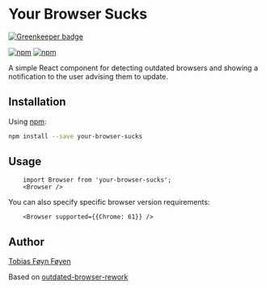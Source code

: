 # Your Browser Sucks

[![Greenkeeper badge](https://badges.greenkeeper.io/tobiasf/your-browser-sucks.svg)](https://greenkeeper.io/)

[![npm](https://img.shields.io/npm/v/your-browser-sucks.svg)](https://www.npmjs.com/package/your-browser-sucks)
[![npm](https://img.shields.io/npm/l/your-browser-sucks.svg)](https://github.com/tobiasf/your-browser-sucks/blob/master/LICENSE)

A simple React component for detecting outdated browsers and showing a notification to the user advising them to update.

## Installation

Using [npm](https://www.npmjs.com/package/your-browser-sucks):

```bash
npm install --save your-browser-sucks
```

## Usage

        import Browser from 'your-browser-sucks';
        <Browser />

You can also specify specific browser version requirements:

        <Browser supported={{Chrome: 61}} />

## Author

[Tobias Føyn Føyen]({http://github.com/tobiasf})

Based on [outdated-browser-rework](https://github.com/mikemaccana/outdated-browser-rework)
